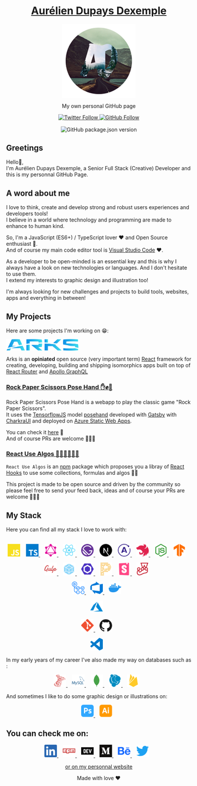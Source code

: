 <h1 align="center">
  <a href="https://aureliendupaysdexemple.com/" target="blank" alt="Website - Aurélien Dupays Dexemple">Aurélien Dupays Dexemple</a>
</h1>

<p align="center">
  <img width="200" align="center" src="https://raw.githubusercontent.com/SugarDarius/sugardarius/master/medias/img/logo.png" />
</p>

<p align="center" style="margin-bottom: 4px">
  My own personal GitHub page
</p>

<p align="center">
  <a href="https://twitter.com/azeldvin">  
    <img alt="Twitter Follow" src="https://img.shields.io/twitter/follow/azeldvin?style=social">
    <img alt="GitHub Follow" src="https://img.shields.io/github/followers/SugarDarius?style=social">
  </a>
</p>

<p align="center">
  <img align="center" alt="GitHub package.json version" src="https://img.shields.io/github/package-json/v/SugarDarius/sugardarius">
</p>

## Greetings
Hello👋,<br />
I'm Aurélien Dupays Dexemple, a Senior Full Stack (Creative) Developer and this is my personnal GitHub Page.

## A word about me
I love to think, create and develop strong and robust users experiences and developers tools!<br />
I believe in a world where technology and programming are made to enhance to human kind.

So, I'm a JavaScript (ES6+) / TypeScript lover ❤ and Open Source enthusiast 🤗.<br />
And of course my main code editor tool is [Visual Studio Code](https://code.visualstudio.com/) ❤.

As a developer to be open-minded is an essential key and this is why I always have a look on new technologies or languages. And I don't hesitate to use them.<br />
I extend my interests to graphic design and illustration too!

I'm always looking for new challenges and projects to build tools, websites, apps and everything in between!

## My Projects
Here are some projects I'm working on 😁:

<p>
  <a href="https://github.com/SugarDarius/arks">
    <img width="200" align="center" src="https://raw.githubusercontent.com/SugarDarius/arks/master/medias/img/arks-logo.png" />
  </a>
</p>

Arks is an **opiniated** open source (very important term) [React](https://reactjs.org/) framework for creating, developing, building and shipping isomorphics apps built on top of [React Router](https://reacttraining.com/react-router/web/guides/quick-start) and [Apollo GraphQL](https://www.apollographql.com/)

### [Rock Paper Scissors Pose Hand ✋✊🤞](https://github.com/SugarDarius/rock-paper-scissors-pose-hand)
Rock Paper Scissors Pose Hand is a webapp to play the classic game "Rock Paper Scissors".<br />
It uses the [TensorflowJS](https://www.tensorflow.org/js) model [posehand](https://github.com/tensorflow/tfjs-models/tree/master/handpose) developed with [Gatsby](https://www.gatsbyjs.org/) with [CharkraUI](https://chakra-ui.com/) and deployed on [Azure Static Web Apps](https://azure.microsoft.com/en-us/services/app-service/static/).

You can check it [here](https://polite-coast-0d9ed1703.azurestaticapps.net/) 🙏<br />
And of course PRs are welcome 🙏🏻🤗

### [React Use Algos 💪🏻💪🏻💪🏻](https://github.com/SugarDarius/react-use-algos)
`React Use Algos` is an [npm](https://www.npmjs.com/) package which proposes you a libray of [React Hooks](https://reactjs.org/docs/hooks-intro.html) to use some collections, formulas and algos 💪🏻

This project is made to be open source and driven by the community so please feel free to send your feed back, ideas and of course your PRs are welcome 🙏🏻🤗

## My Stack
Here you can find all my stack I love to work with: <br />
<br />

<p align="center">
  <img
      src="https://raw.githubusercontent.com/SugarDarius/sugardarius/master/medias/img/javascript.svg"
      alt="JavaScript" 
      height="34" 
      width="34"
      style="margin-right: 12px"
    />
  <a href="https://www.typescriptlang.org/index.html" target="blank" style="margin-right: 12px">
    <img
      src="https://raw.githubusercontent.com/SugarDarius/sugardarius/master/medias/img/typescript.svg"
      alt="TypeScript" 
      height="34" 
      width="34" 
    />
  </a>
  <a href="https://graphql.org/" target="blank" style="margin-right: 12px">
    <img
      src="https://raw.githubusercontent.com/SugarDarius/sugardarius/master/medias/img/graphql.svg"
      alt="GraphQL" 
      height="34" 
      width="34" 
    />
  </a>
  <a href="https://reactjs.org/" target="blank" style="margin-right: 12px">
    <img
      src="https://raw.githubusercontent.com/SugarDarius/sugardarius/master/medias/img/react.svg"
      alt="React" 
      height="34" 
      width="34" 
    />
  </a>
  <a href="https://www.gatsbyjs.org/" target="blank" style="margin-right: 12px">
    <img
      src="https://raw.githubusercontent.com/SugarDarius/sugardarius/master/medias/img/gatsby.svg"
      alt="Gatsby" 
      height="34" 
      width="34" 
    />
  </a>
  <a href="https://nextjs.org/" target="blank" style="margin-right: 12px">
    <img
      src="https://raw.githubusercontent.com/SugarDarius/sugardarius/master/medias/img/next-dot-js.svg"
      alt="NextJS" 
      height="34" 
      width="34" 
    />
  </a>
  <a href="https://www.apollographql.com/" target="blank" style="margin-right: 12px">
    <img
      src="https://raw.githubusercontent.com/SugarDarius/sugardarius/master/medias/img/apollographql.svg"
      alt="Apollo GraphQL" 
      height="34" 
      width="34" 
    />
  </a>
  <a href="https://nestjs.com/" target="blank" style="margin-right: 12px">
    <img
      src="https://raw.githubusercontent.com/SugarDarius/sugardarius/master/medias/img/nestjs.svg"
      alt="NestJS" 
      height="34" 
      width="34" 
    />
  </a>
  <a href="https://nodejs.org/en/" target="blank" style="margin-right: 12px">
    <img
      src="https://raw.githubusercontent.com/SugarDarius/sugardarius/master/medias/img/node-dot-js.svg"
      alt="Node.JS" 
      height="34" 
      width="34" 
    />
  </a>
  <a href="https://www.tensorflow.org/js" target="blank" style="margin-right: 12px">
    <img
      src="https://raw.githubusercontent.com/SugarDarius/sugardarius/master/medias/img/tensorflow.svg"
      alt="TensorFlow" 
      height="34" 
      width="34" 
    />
  </a>
</p>
<p align="center">
  <a href="https://gulpjs.com/" target="blank" style="margin-right: 12px">
    <img
      src="https://raw.githubusercontent.com/SugarDarius/sugardarius/master/medias/img/gulp.svg"
      alt="Gulp" 
      height="34" 
      width="34" 
    />
  </a>
  <a href="https://webpack.js.org/" target="blank" style="margin-right: 12px">
    <img
      src="https://raw.githubusercontent.com/SugarDarius/sugardarius/master/medias/img/webpack.svg"
      alt="Webpack" 
      height="34" 
      width="34" 
    />
  </a>
  <a href="https://eslint.org/" target="blank" style="margin-right: 12px">
    <img
      src="https://raw.githubusercontent.com/SugarDarius/sugardarius/master/medias/img/eslint.svg"
      alt="ESLint" 
      height="34" 
      width="34" 
    />
  </a>
  <a href="https://prettier.io/" target="blank" style="margin-right: 12px">
    <img
      src="https://raw.githubusercontent.com/SugarDarius/sugardarius/master/medias/img/prettier.svg"
      alt="Prettier" 
      height="34" 
      width="34" 
    />
  </a>
  <a href="https://storybook.js.org/" target="blank" style="margin-right: 12px">
    <img
      src="https://raw.githubusercontent.com/SugarDarius/sugardarius/master/medias/img/storybook.svg"
      alt="Storybook" 
      height="34" 
      width="34" 
    />
  </a>
  <a href="https://jestjs.io/" target="blank" style="margin-right: 12px">
    <img
      src="https://raw.githubusercontent.com/SugarDarius/sugardarius/master/medias/img/jest.svg"
      alt="Jest" 
      height="34" 
      width="34" 
    />
  </a>
</p>
<p align="center">
  <a href="https://github.com/features/actions" target="blank" style="margin-right: 12px">
    <img
      src="https://raw.githubusercontent.com/SugarDarius/sugardarius/master/medias/img/githubactions.svg"
      alt="Github Actions" 
      height="34" 
      width="34" 
    />
  </a>
  <a href="https://azure.microsoft.com/en-us/services/devops/" target="blank" style="margin-right: 12px">
    <img
      src="https://raw.githubusercontent.com/SugarDarius/sugardarius/master/medias/img/azuredevops.svg"
      alt="Azure DevOps" 
      height="34" 
      width="34" 
    />
  </a>
  <a href="https://www.docker.com/" target="blank" style="margin-right: 12px">
    <img
      src="https://raw.githubusercontent.com/SugarDarius/sugardarius/master/medias/img/docker.svg"
      alt="Docker" 
      height="34" 
      width="34" 
    />
  </a>
</p>
<p align="center">
  <a href="https://azure.microsoft.com/en-us/" target="blank" style="margin-right: 12px">
    <img
      src="https://raw.githubusercontent.com/SugarDarius/sugardarius/master/medias/img/microsoftazure.svg"
      alt="Microsoft Azure" 
      height="34" 
      width="34" 
    />
  </a>
</p>
<p align="center">
  <a href="https://git-scm.com/" target="blank" style="margin-right: 12px">
    <img
      src="https://raw.githubusercontent.com/SugarDarius/sugardarius/master/medias/img/git.svg"
      alt="git" 
      height="34" 
      width="34" 
    />
  </a>
  <a href="https://github.com/" target="blank" style="margin-right: 12px">
    <img
      src="https://raw.githubusercontent.com/SugarDarius/sugardarius/master/medias/img/github.svg"
      alt="GitHub" 
      height="34" 
      width="34" 
    />
  </a>
</p>
<p align="center">
  <a href="https://code.visualstudio.com/" target="blank" style="margin-right: 12px">
    <img
      src="https://raw.githubusercontent.com/SugarDarius/sugardarius/master/medias/img/visualstudiocode.svg"
      alt="Visual Studio Code" 
      height="34" 
      width="34" 
    />
  </a>
</p>

In my early years of my career I've also made my way on databases such as :
<p align="center">
  <a href="https://www.microsoft.com/en-us/sql-server" target="blank" style="margin-right: 12px">
    <img
      src="https://raw.githubusercontent.com/SugarDarius/sugardarius/master/medias/img/microsoftsqlserver.svg"
      alt="Microsoft SQL Server" 
      height="34" 
      width="34" 
    />
  </a>
  <a href="https://www.mysql.com/" target="blank" style="margin-right: 12px">
    <img
      src="https://raw.githubusercontent.com/SugarDarius/sugardarius/master/medias/img/mysql.svg"
      alt="MySQL" 
      height="34" 
      width="34" 
    />
  </a>
  <a href="https://www.mongodb.com/" target="blank" style="margin-right: 12px">
    <img
      src="https://raw.githubusercontent.com/SugarDarius/sugardarius/master/medias/img/mongodb.svg"
      alt="MongoDB" 
      height="34" 
      width="34" 
    />
  </a>
  <a href="https://neo4j.com/" target="blank" style="margin-right: 12px">
    <img
      src="https://raw.githubusercontent.com/SugarDarius/sugardarius/master/medias/img/neo4j.svg"
      alt="Neo4j" 
      height="34" 
      width="34" 
    />
  </a>
  <a href="https://firebase.google.com/" target="blank" style="margin-right: 12px">
    <img
      src="https://raw.githubusercontent.com/SugarDarius/sugardarius/master/medias/img/firebase.svg"
      alt="Firebase" 
      height="34" 
      width="34" 
    />
  </a>
</p>

And sometimes I like to do some graphic design or illustrations on:
<p align="center">
  <a href="https://www.adobe.com/products/photoshop.html" target="blank" style="margin-right: 12px">
    <img
      src="https://raw.githubusercontent.com/SugarDarius/sugardarius/master/medias/img/adobephotoshop.svg"
      alt="Adobe Photoshop" 
      height="34" 
      width="34" 
    />
  </a>
  <a href="https://www.adobe.com/products/illustrator.html" target="blank" style="margin-right: 12px">
    <img
      src="https://raw.githubusercontent.com/SugarDarius/sugardarius/master/medias/img/adobeillustrator.svg"
      alt="Adobe Illustrator" 
      height="34" 
      width="34" 
    />
  </a>
</p>

## You can check me on:
<p align="center" style="margin-bottom: 4px">
  <a href="https://www.linkedin.com/in/aureliendupaysdexemple/" target="blank" style="margin-right: 12px">
    <img
      src="https://raw.githubusercontent.com/SugarDarius/sugardarius/master/medias/img/linkedin.svg"
      alt="LinkedIn - Aurélien Dupays Dexemple" 
      height="34" 
      width="34" 
    />
  </a>
  <a href="https://www.npmjs.com/~sugardarius" target="blank" style="margin-right: 12px">
    <img
      src="https://raw.githubusercontent.com/SugarDarius/sugardarius/master/medias/img/npm.svg"
      alt="NPM - Aurélien Dupays Dexemple"
      height="34"
      width="34"
    />
  </a>
  <a href="https://dev.to/azeldvin/" target="blank" style="margin-right: 12px">
    <img
      src="https://raw.githubusercontent.com/SugarDarius/sugardarius/master/medias/img/dev-dot-to.svg"
      alt="DEV - Aurélien Dupays Dexemple"
      height="34"
      width="34"
    />
  </a>
  <a href="https://medium.com/@aureliendupdex" target="blank" style="margin-right: 12px">
    <img
      src="https://raw.githubusercontent.com/SugarDarius/sugardarius/master/medias/img/medium.svg"
      alt="Medium - Aurélien Dupays Dexemple"
      height="34"
      width="34"
    />
  </a>
  <a href="https://www.behance.net/dupaysaurec9ea" target="blank" style="margin-right: 12px">
    <img
      src="https://raw.githubusercontent.com/SugarDarius/sugardarius/master/medias/img/behance.svg"
      alt="Behance - Aurélien Dupays Dexemple"
      height="34"
      width="34"
    />
  </a>
  <a href="https://twitter.com/azeldvin" target="blank" style="margin-right: 12px">
    <img
      src="https://raw.githubusercontent.com/SugarDarius/sugardarius/master/medias/img/twitter.svg"
      alt="Twitter - Aurélien Dupays Dexemple"
      height="34"
      width="34"
    />
  </a>
</p>
<p align="center">
  <a href="https://aureliendupaysdexemple.com/" target="blank" alt="Website - Aurélien Dupays Dexemple">or on my personnal website</a>
</p>

<p align="center">
  Made with love ❤
</p>